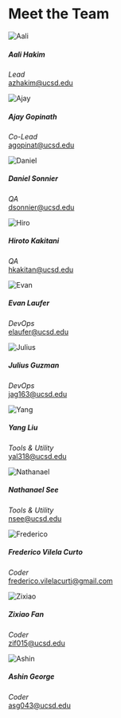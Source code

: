 # Meet the Team

![Aali](images/aali.png)
##### Aali Hakim
*Lead*  
azhakim@ucsd.edu

![Ajay](images/ajay.jpg)
##### Ajay Gopinath
*Co-Lead*  
agopinat@ucsd.edu

![Daniel](images/daniel.png)
##### Daniel Sonnier
*QA*  
dsonnier@ucsd.edu

![Hiro](images/hiro.png)
##### Hiroto Kakitani
*QA*  
hkakitan@ucsd.edu

![Evan](images/evan.jpg)
##### Evan Laufer
*DevOps*  
elaufer@ucsd.edu

![Julius](images/julius.jpg)
##### Julius Guzman
*DevOps*  
jag163@ucsd.edu

![Yang](images/yang.jpg)
##### Yang Liu
*Tools & Utility*  
yal318@ucsd.edu

![Nathanael](images/nathanael.jpg)
##### Nathanael See
*Tools & Utility*  
nsee@ucsd.edu

![Frederico](images/frederico.jpg)
##### Frederico Vilela Curto
*Coder*    
frederico.vilelacurti@gmail.com

![Zixiao](images/zixiao.jpg)
##### Zixiao Fan
*Coder*  
zif015@ucsd.edu

![Ashin](images/ashin.png)
##### Ashin George
*Coder*  
asg043@ucsd.edu

